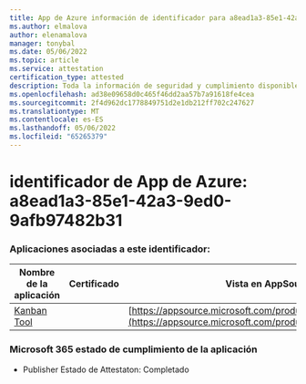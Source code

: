 ```yaml
---
title: App de Azure información de identificador para a8ead1a3-85e1-42a3-9ed0-9afb97482b31
ms.author: elmalova
author: elenamalova
manager: tonybal
ms.date: 05/06/2022
ms.topic: article
ms.service: attestation
certification_type: attested
description: Toda la información de seguridad y cumplimiento disponible para a8ead1a3-85e1-42a3-9ed0-9afb97482b31.
ms.openlocfilehash: ad38e09658d0c465f46dd2aa57b7a91618fe4cea
ms.sourcegitcommit: 2f4d962dc1778849751d2e1db212ff702c247627
ms.translationtype: MT
ms.contentlocale: es-ES
ms.lasthandoff: 05/06/2022
ms.locfileid: "65265379"
---
```

# <a name="azure-app-id-a8ead1a3-85e1-42a3-9ed0-9afb97482b31"></a>identificador de App de Azure: a8ead1a3-85e1-42a3-9ed0-9afb97482b31


### <a name="apps-associated-with-this-id"></a>Aplicaciones asociadas a este identificador:
| **Nombre de la aplicación** | **Certificado** | **Vista en AppSource** |
|--------------|---------------|-----------------------|
| [Kanban Tool](../forward/WA200002121.md) |  | [https://appsource.microsoft.com/product/office/WA200002121](https://appsource.microsoft.com/product/office/WA200002121) |

### <a name="microsoft-365-app-compliance-status"></a>Microsoft 365 estado de cumplimiento de la aplicación
- Publisher Estado de Attestaton: Completado
